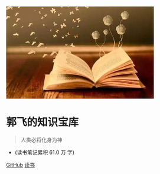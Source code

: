 ![logo](media/pic.jpg)

# 郭飞的知识宝库

> 人类必将化身为神

* (读书笔记累积 61.0 万 字)

[GitHub](https://github.com/guofei9987/guofei9987.github.io)
[读书](/README)
